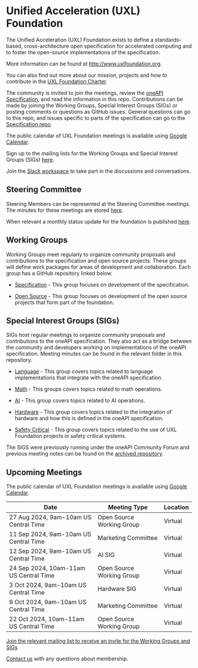 Unified Acceleration (UXL) Foundation
=====================================

The Unified Acceleration (UXL) Foundation exists to define a 
standards-based, cross-architecture open specification for 
accelerated computing and to foster the open-source implementations 
of the specification.

More information can be found at http://www.uxlfoundation.org.

You can also find out more about our mission, projects and how to 
contribute in the [UXL Foundation Charter](/doc/uxl-foundation-charter.rst).

The community is invited to join the meetings, review the [oneAPI
Specification](https://spec.oneapi.io), and read the information 
in this repo. Contributions can be made by joining the Working Groups, 
Special Interest Groups (SIGs) or posting comments or questions as 
GitHub issues. General questions can go to this repo, and issues 
specific to parts of the specification can go to the 
[Specification repo](https://github.com/oneapi-src/oneapi-spec).

The public calendar of UXL Foundation meetings is available using 
[Google Calendar](https://calendar.google.com/calendar/u/0/embed?src=c_4ac0186e0f9fc4e7243574437efd3e3383420e2318ce77aee1e0343706f5c936@group.calendar.google.com&ctz=America/New_York).

Sign up to the mailing lists for the Working Groups and Special 
Interest Groups (SIGs) [here](https://lists.uxlfoundation.org/groups).

Join the [Slack workspace](https://slack-invite.uxlfoundation.org/) 
to take part in the discussions and conversations.

Steering Committee
------------------

Steering Members can be represented at the Steering Committee meetings.
The minutes for these meetings are stored [here](/steering-committee).

When relevant a monthly status update for the foundation is published 
[here](/monthly-status).

Working Groups
--------------

Working Groups meet regularly to organize community proposals and
contributions to the specification and open source projects. These 
groups will define work packages for areas of development and 
collaboration. Each group has a GitHub repository linked below.

* [Specification](https://github.com/uxlfoundation/spec-working-group) - This group focuses on development of the 
  specification.
  
* [Open Source](https://github.com/uxlfoundation/open-source-working-group) - This group focuses on development of the open 
  source projects that form part of the foundation.

Special Interest Groups (SIGs)
------------------------------

SIGs host regular meetings to organize community proposals and
contributions to the oneAPI specification. They also act as a bridge
between the community and developers working on implementations of
the oneAPI specification. Meeting minutes can be found in the 
relevant folder in this repository.

* [Language](/language) - This group covers topics related to
  language implementations that integrate with the oneAPI
  specification.
  
* [Math](/math) - This groups covers topics related to math
  operations.

* [AI](/ai) - This group covers topics related to AI operations.

* [Hardware](/hardware) - This group covers topics related to the
  integration of hardware and how this is defined in the oneAPI
  specification.

* [Safety Critical](/safety-critical) - This group covers topics related to the
  use of UXL Foundation projects in safety critical systems.

The SIGS were previously running under the oneAPI Community 
Forum and previous meeting notes can be found on the [archived 
repository](https://github.com/oneapi-src/oneAPI-tab).

Upcoming Meetings
-----------------

The public calendar of UXL Foundation meetings is available using 
[Google Calendar](https://calendar.google.com/calendar/u/0/embed?src=c_4ac0186e0f9fc4e7243574437efd3e3383420e2318ce77aee1e0343706f5c936@group.calendar.google.com&ctz=America/New_York).

| Date | Meeting Type | Location |
|------|--------------|----------|
| 27 Aug 2024, 9am-10am US Central Time | Open Source Working Group | Virtual |
| 11 Sep 2024, 9am-10am US Central Time | Marketing Committee | Virtual |
| 12 Sep 2024, 9am-10am US Central Time | AI SIG | Virtual |
| 24 Sep 2024, 10am-11am US Central Time | Open Source Working Group | Virtual |
| 3 Oct 2024, 9am-10am US Central Time | Hardware SIG | Virtual |
| 9 Oct 2024, 9am-10am US Central Time | Marketing Committee | Virtual |
| 22 Oct 2024, 10am-11am US Central Time | Open Source Working Group | Virtual |


[Join the relevant mailing list to receive an invite for the Working Groups and SIGs](https://lists.uxlfoundation.org/g/main)

[Contact us](mailto:membership@uxlfoundation.org) with any questions about membership.
